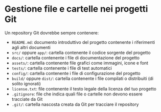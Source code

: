 # Gestione file e cartelle nei progetti Git 

Un repository Git dovrebbe sempre contenere:  
- `README.md`: documento introduttivo del progetto contenente i riferimenti agli altri documenti
- `src/` oppure `app/`: cartella contenente il codice sorgente del progetto
- `docs/`: cartella contenente i file di documentazione del progetto
- `assets/`: cartella contenente file grafici come immagini, icone e font
- `tests/`: cartella contenente i file di test automatici
- `config/`: cartella contenente i file di configurazione del progetto
- `build/` oppure `dist/`: cartella contenente i file compilati o distribuiti (di solito ignorati)
- `license.txt`: file contenente il testo legale della licenza del tuo progetto
- `.gitignore`: file che indica quali file o cartelle non devono essere tracciate da Git
- `.git/`: cartella nascosta creata da Git per tracciare il repository
